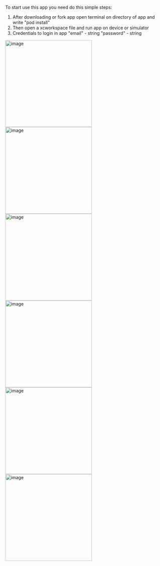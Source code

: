 To start use this app you need do this simple steps:
1) After downloading or fork app open terminal on directory of app and write "pod install"
2) Then open a xcworkspace file and run app on device or simulator
3) Credentials to login in app "email" - string "password" - string


<img width="275" alt="image" src="https://github.com/D1maSD/Nearby/assets/93784266/09ecd910-64a1-4777-809a-5f73cb192cd3"> <img width="275" alt="image" src="https://github.com/D1maSD/Nearby/assets/93784266/10e0e948-745b-4f62-b38b-96dcc5e1bc66">
 <img width="275" alt="image" src="https://github.com/D1maSD/Nearby/assets/93784266/e9a339fc-215f-4632-8a97-7341c423a498">
<img width="275" alt="image" src="https://github.com/D1maSD/Nearby/assets/93784266/ffbc1036-e82f-4953-a702-eee3264011dd"> <img width="275" alt="image" src="https://github.com/D1maSD/Nearby/assets/93784266/f1db0e1f-3364-490a-bc25-2716a57bd990">
<img width="275" alt="image" src="https://github.com/D1maSD/Nearby/assets/93784266/303dcd8f-abd7-4ec8-a8b5-3ee578d14008">

 









